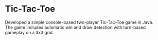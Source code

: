 # Tic-Tac-Toe
Developed a simple console-based two-player Tic-Tac-Toe game in Java. The game includes automatic win and draw detection with turn-based gameplay on a 3x3 grid.
